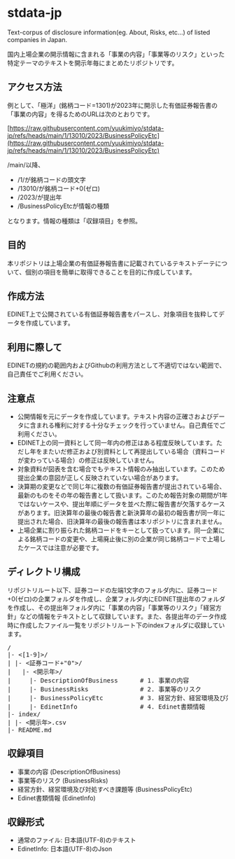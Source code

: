 # stdata-jp

Text-corpus of disclosure information(eg. About, Risks, etc...) of listed companies in Japan.

国内上場企業の開示情報に含まれる「事業の内容」「事業等のリスク」といった特定テーマのテキストを開示年毎にまとめたリポジトリです。

## アクセス方法

例として、「極洋」(銘柄コード=1301)が2023年に開示した有価証券報告書の「事業の内容」を得るためのURLは次のとおりです。

[https://raw.githubusercontent.com/yuukimiyo/stdata-jp/refs/heads/main/1/13010/2023/BusinessPolicyEtc](https://raw.githubusercontent.com/yuukimiyo/stdata-jp/refs/heads/main/1/13010/2023/BusinessPolicyEtc)

/main/以降、

 - /1/が銘柄コードの頭文字
 - /13010/が銘柄コード+0(ゼロ)
 - /2023/が提出年
 - /BusinessPolicyEtcが情報の種類

となります。情報の種類は「収録項目」を参照。

## 目的

本リポジトリは上場企業の有価証券報告書に記載されているテキストデーテについて、個別の項目を簡単に取得できることを目的に作成しています。

## 作成方法

EDINET上で公開されている有価証券報告書をパースし、対象項目を抜粋してデータを作成しています。

## 利用に際して

EDINETの規約の範囲内およびGithubの利用方法として不適切ではない範囲で、自己責任でご利用ください。

## 注意点

 - 公開情報を元にデータを作成しています。テキスト内容の正確さおよびデータに含まれる権利に対する十分なチェックを行っていません。自己責任でご利用ください。
 - EDINET上の同一資料として同一年内の修正はある程度反映しています。ただし年をまたいだ修正および別資料として再提出している場合（資料コードが変わっている場合）の修正は反映していません。
 - 対象資料が図表を含む場合でもテキスト情報のみ抽出しています。このため提出企業の意図が正しく反映されていない場合があります。
 - 決算期の変更などで同じ年に複数の有価証券報告書が提出されている場合、最新のものをその年の報告書として扱います。このため報告対象の期間が1年ではないケースや、提出年順にデータを並べた際に報告書が欠落するケースがあります。旧決算年の最後の報告書と新決算年の最初の報告書が同一年に提出された場合、旧決算年の最後の報告書は本リポジトリに含まれません。
 - 上場企業に割り振られた銘柄コードをキーとして扱っています。同一企業による銘柄コードの変更や、上場廃止後に別の企業が同じ銘柄コードで上場したケースでは注意が必要です。

## ディレクトリ構成

リポジトリルート以下、証券コードの左端1文字のフォルダ内に、証券コード+0(ゼロ)の企業フォルダを作成し、企業フォルダ内にEDINET提出年のフォルダを作成し、その提出年フォルダ内に「事業の内容」「事業等のリスク」「経営方針」などの情報をテキストとして収録しています。また、各提出年のデータ作成時に作成したファイル一覧をリポジトリルート下のindexフォルダに収録しています。

<pre>
/
|- <[1-9]>/
| |- <証券コード+"0">/
|   |- <開示年>/
|     |- DescriptionOfBusiness      # 1. 事業の内容
|     |- BusinessRisks              # 2. 事業等のリスク
|     |- BusinessPolicyEtc          # 3. 経営方針、経営環境及び対処すべき課題等
|     |- EdinetInfo                 # 4. Edinet書類情報
|- index/
| |- <開示年>.csv
|- README.md
</pre>

## 収録項目

 - 事業の内容 (DescriptionOfBusiness)
 - 事業等のリスク (BusinessRisks)
 - 経営方針、経営環境及び対処すべき課題等 (BusinessPolicyEtc)
 - Edinet書類情報 (EdinetInfo)

## 収録形式

 - 通常のファイル: 日本語(UTF-8)のテキスト
 - EdinetInfo: 日本語(UTF-8)のJson


